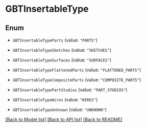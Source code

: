 # GBTInsertableType

## Enum


* `GBTInsertableTypeParts` (value: `"PARTS"`)

* `GBTInsertableTypeSketches` (value: `"SKETCHES"`)

* `GBTInsertableTypeSurfaces` (value: `"SURFACES"`)

* `GBTInsertableTypeFlattenedParts` (value: `"FLATTENED_PARTS"`)

* `GBTInsertableTypeCompositeParts` (value: `"COMPOSITE_PARTS"`)

* `GBTInsertableTypePartStudios` (value: `"PART_STUDIOS"`)

* `GBTInsertableTypeWires` (value: `"WIRES"`)

* `GBTInsertableTypeUnknown` (value: `"UNKNOWN"`)


[[Back to Model list]](../README.md#documentation-for-models) [[Back to API list]](../README.md#documentation-for-api-endpoints) [[Back to README]](../README.md)


